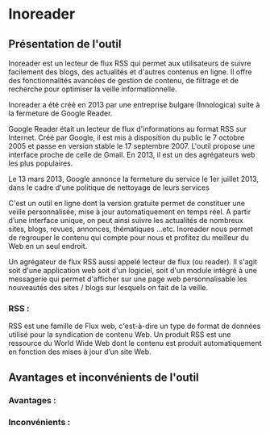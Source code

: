 # Inoreader

## Présentation de l'outil

Inoreader est un lecteur de flux RSS qui permet aux utilisateurs de suivre facilement des blogs, des actualités et d'autres contenus en ligne. Il offre des fonctionnalités avancées de gestion de contenu, de filtrage et de recherche pour optimiser la veille informationnelle.

Inoreader a été créé en 2013 par une entreprise bulgare (Innologica) suite à la fermeture de Google Reader.

Google Reader était un lecteur de flux d'informations au format RSS sur Internet. Créé par Google, il est mis à disposition du public le 7 octobre 2005 et passe en version stable le 17 septembre 2007. L'outil propose une interface proche de celle de Gmail. En 2013, il est un des agrégateurs web les plus populaires.

Le 13 mars 2013, Google annonce la fermeture du service le 1er juillet 2013, dans le cadre d'une politique de nettoyage de leurs services

C'est un outil en ligne dont la version gratuite permet de constituer une veille personnalisée, mise à jour automatiquement en temps réel.
A partir d’une interface unique, on peut ainsi suivre les actualités de nombreux sites, blogs, revues, annonces, thématiques ...etc.
Inoreader nous permet de regrouper le contenu qui compte pour nous et profitez du meilleur du Web en un seul endroit.

Un agrégateur de flux RSS aussi appelé lecteur de flux (ou reader). Il s'agit soit d'une application web soit d'un logiciel, soit d'un module intégré à une messagerie qui permet d'afficher sur une page web personnalisable les nouveautés des sites / blogs sur lesquels on fait de la veille.

### RSS :

RSS est une famille de Flux web, c'est-à-dire un type de format de données utilisé pour la syndication de contenu Web. Un produit RSS est une ressource du World Wide Web dont le contenu est produit automatiquement en fonction des mises à jour d’un site Web.

## Avantages et inconvénients de l'outil

### Avantages :

### Inconvénients :